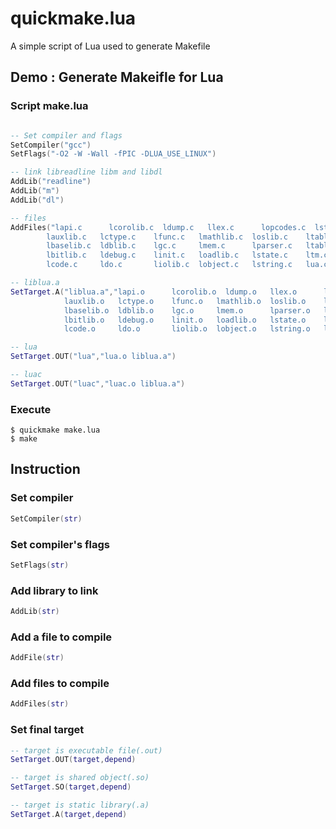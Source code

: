 # quickmake.lua
A simple script of Lua used to generate Makefile

## Demo : Generate Makeifle for Lua
### Script make.lua
```Lua

-- Set compiler and flags
SetCompiler("gcc")
SetFlags("-O2 -W -Wall -fPIC -DLUA_USE_LINUX")

-- link libreadline libm and libdl
AddLib("readline")
AddLib("m")
AddLib("dl")

-- files
AddFiles("lapi.c      lcorolib.c  ldump.c   llex.c      lopcodes.c  lstrlib.c  luac.c \
		lauxlib.c   lctype.c    lfunc.c   lmathlib.c  loslib.c    ltable.c   lundump.c \
		lbaselib.c  ldblib.c    lgc.c     lmem.c      lparser.c   ltablib.c  lutf8lib.c \
		lbitlib.c   ldebug.c    linit.c   loadlib.c   lstate.c    ltm.c      lvm.c \
		lcode.c     ldo.c       liolib.c  lobject.c   lstring.c   lua.c      lzio.c")

-- liblua.a
SetTarget.A("liblua.a","lapi.o      lcorolib.o  ldump.o   llex.o      lopcodes.o  lstrlib.o \
			lauxlib.o   lctype.o    lfunc.o   lmathlib.o  loslib.o    ltable.o   lundump.o \
			lbaselib.o  ldblib.o    lgc.o     lmem.o      lparser.o   ltablib.o  lutf8lib.o \
			lbitlib.o   ldebug.o    linit.o   loadlib.o   lstate.o    ltm.o      lvm.o \
			lcode.o     ldo.o       liolib.o  lobject.o   lstring.o   lzio.o")

-- lua
SetTarget.OUT("lua","lua.o liblua.a")

-- luac
SetTarget.OUT("luac","luac.o liblua.a")


```
### Execute
```Shell
$ quickmake make.lua 
$ make
```

## Instruction

### Set compiler 
```Lua
SetCompiler(str)
```
 
### Set compiler's flags
```Lua
SetFlags(str)
```
 
### Add library to link  
```Lua
AddLib(str)
```

### Add a file to compile
```Lua
AddFile(str)
```

### Add files to compile
```Lua
AddFiles(str)
```

### Set final target
```Lua
-- target is executable file(.out)
SetTarget.OUT(target,depend)

-- target is shared object(.so)
SetTarget.SO(target,depend)

-- target is static library(.a)
SetTarget.A(target,depend) 
```

